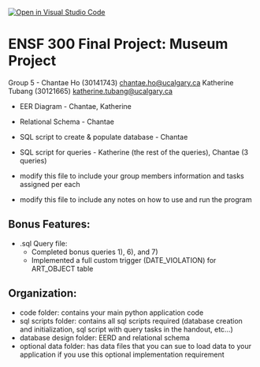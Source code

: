 [![Open in Visual Studio Code](https://classroom.github.com/assets/open-in-vscode-c66648af7eb3fe8bc4f294546bfd86ef473780cde1dea487d3c4ff354943c9ae.svg)](https://classroom.github.com/online_ide?assignment_repo_id=9394829&assignment_repo_type=AssignmentRepo)
# ENSF 300 Final Project: Museum Project
Group 5 - 
Chantae Ho (30141743) chantae.ho@ucalgary.ca
Katherine Tubang (30121665) katherine.tubang@ucalgary.ca 

- EER Diagram - Chantae, Katherine
- Relational Schema - Chantae
- SQL script to create & populate database - Chantae
- SQL script for queries - Katherine (the rest of the queries), Chantae (3 queries)

- modify this file to include your group members information and tasks assigned per each
- modify this file to include any notes on how to use and run the program

## Bonus Features:
- .sql Query file:
  - Completed bonus queries 1), 6), and 7)
  - Implemented a full custom trigger (DATE_VIOLATION) for ART_OBJECT table

## Organization:
- code folder: contains your main python application code
- sql scripts folder: contains all sql scripts required (database creation and initialization, sql script with query tasks in the handout, etc...)
- database design folder: EERD and relational schema
- optional data folder: has data files that you can sue to load data to your application if you use this optional implementation requirement

